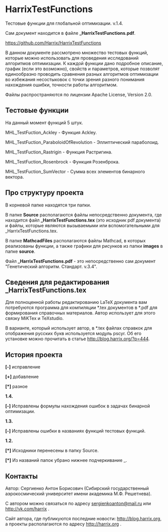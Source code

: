 HarrixTestFunctions
===================

Тестовые функции для глобальной оптимизации. v.1.4.

Сам документ находится в файле **_HarrixTestFunctions.pdf**.

https://github.com/Harrix/HarrixTestFunctions

В данном документе рассмотрено множество тестовых функций, которые можно использовать для проведения исследований алгоритмов оптимизации. К каждой функции дано подробное описание, график (если это возможно), свойств и параметров, которые позволят единообразно проводить сравнения разных алгоритмов оптимизации во избежания несостыковок с точки зрения разного понимания нахождения ошибки, точности работы алгоритмом.

Файлы распространяются по лицензии Apache License, Version 2.0.

Тестовые функции
---------------

На данный момент функций 5 штук.

MHL_TestFuction_Ackley - Функция Ackley.

MHL_TestFuction_ParaboloidOfRevolution - Эллиптический параболоид.

MHL_TestFuction_Rastrigin - Функция Растригина.

MHL_TestFuction_Rosenbrock - Функция Розенброка.

MHL_TestFuction_SumVector - Сумма всех элементов бинарного вектора.

Про структуру проекта
---------------

В корневой папке находятся три папки. 

В папке **Source** располагаются файлы непосредственно документа, где находится файл **_HarrixTestFunctions.tex** (это исходник pdf документа) и файлы, которые являются вызываемыми или вспомогательными для _HarrixTestFunctions.tex.

В папке **MathcadFiles** располагаются файлы Mathcad, в которых реализованы функции, а также графики для рисунков из папки **images** в папке **source**. 

Файл **_HarrixTestFunctions.pdf** - это непосредственно сам документ "Генетический алгоритм. Стандарт. v.3.4".

Сведения для редактирования _HarrixTestFunctions.tex
---------------

Для полноценной работы редактированию LaTeX документа вам потребуются программа для компиляции *.tex документов в *.pdf для формирования справочных материалов. Автор использует для этого связку MiKTex и TeXstudio. 

В варианте, который использует автор, в *.tex файлах справкок для отображения русских букв используется модуль pscyr. Об его установке можно прочитать в статье http://blog.harrix.org/?p=444.

История проекта
---------------

**[-]** исправление

**[+]** добавление

**[*]** разное

**1.4.**

**[-]** Исправлены формулы нахождения ошибок в задачах бинарной оптимизации.

**1.3.**

**[-]** Исправлены ошибки в названиях функций тестовых функций.

**1.2.**

**[*]** Исходники перенесены в папку Source.

**[*]** Из названий папок убрано нижнее подчеркивание _.

Контакты
---------------

Автор: Сергиенко Антон Борисович (Сибирский государственный аэрокосмический университет имени академика М.Ф. Решетнева).

С автором можно связаться по адресу sergienkoanton@mail.ru или  http://vk.com/harrix .

Сайт автора, где публикуются последние новости: http://blog.harrix.org, а проекты располагаются по адресу http://harrix.org .
